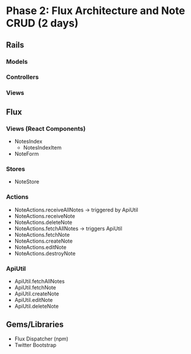 # Phase 2: Flux Architecture and Note CRUD (2 days)

## Rails
### Models

### Controllers

### Views

## Flux
### Views (React Components)
* NotesIndex
  - NotesIndexItem
* NoteForm

### Stores
* NoteStore

### Actions
* NoteActions.receiveAllNotes -> triggered by ApiUtil
* NoteActions.receiveNote
* NoteActions.deleteNote
* NoteActions.fetchAllNotes -> triggers ApiUtil
* NoteActions.fetchNote
* NoteActions.createNote
* NoteActions.editNote
* NoteActions.destroyNote

### ApiUtil
* ApiUtil.fetchAllNotes
* ApiUtil.fetchNote
* ApiUtil.createNote
* ApiUtil.editNote
* ApiUtil.deleteNote

## Gems/Libraries
* Flux Dispatcher (npm)
* Twitter Bootstrap
